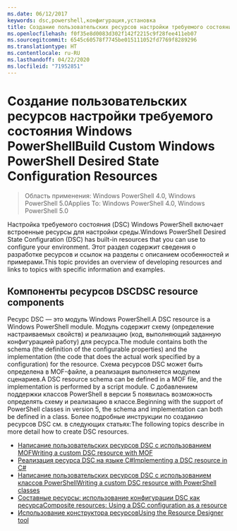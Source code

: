 ```yaml
---
ms.date: 06/12/2017
keywords: dsc,powershell,конфигурация,установка
title: Создание пользовательских ресурсов настройки требуемого состояния Windows PowerShell
ms.openlocfilehash: f0f35e8d0083d302f142f2215c9f28fee411eb07
ms.sourcegitcommit: 6545c60578f7745be015111052fd7769f8289296
ms.translationtype: HT
ms.contentlocale: ru-RU
ms.lasthandoff: 04/22/2020
ms.locfileid: "71952851"
---
```

# <a name="build-custom-windows-powershell-desired-state-configuration-resources"></a><span data-ttu-id="b7642-103">Создание пользовательских ресурсов настройки требуемого состояния Windows PowerShell</span><span class="sxs-lookup"><span data-stu-id="b7642-103">Build Custom Windows PowerShell Desired State Configuration Resources</span></span>

> <span data-ttu-id="b7642-104">Область применения: Windows PowerShell 4.0, Windows PowerShell 5.0</span><span class="sxs-lookup"><span data-stu-id="b7642-104">Applies To: Windows PowerShell 4.0, Windows PowerShell 5.0</span></span>

<span data-ttu-id="b7642-105">Настройка требуемого состояния (DSC) Windows PowerShell включает встроенные ресурсы для настройки среды.</span><span class="sxs-lookup"><span data-stu-id="b7642-105">Windows PowerShell Desired State Configuration (DSC) has built-in resources that you can use to configure your environment.</span></span> <span data-ttu-id="b7642-106">Этот раздел содержит сведения о разработке ресурсов и ссылок на разделы с описанием особенностей и примерами.</span><span class="sxs-lookup"><span data-stu-id="b7642-106">This topic provides an overview of developing resources and links to topics with specific information and examples.</span></span>

## <a name="dsc-resource-components"></a><span data-ttu-id="b7642-107">Компоненты ресурсов DSC</span><span class="sxs-lookup"><span data-stu-id="b7642-107">DSC resource components</span></span>

<span data-ttu-id="b7642-108">Ресурс DSC — это модуль Windows PowerShell.</span><span class="sxs-lookup"><span data-stu-id="b7642-108">A DSC resource is a Windows PowerShell module.</span></span> <span data-ttu-id="b7642-109">Модуль содержит схему (определение настраиваемых свойств) и реализацию (код, выполняющий заданную конфигурацией работу) для ресурса.</span><span class="sxs-lookup"><span data-stu-id="b7642-109">The module contains both the schema (the definition of the configurable properties) and the implementation (the code that does the actual work specified by a configuration) for the resource.</span></span> <span data-ttu-id="b7642-110">Схема ресурсов DSC может быть определена в MOF-файле, а реализация выполняется модулем сценариев.</span><span class="sxs-lookup"><span data-stu-id="b7642-110">A DSC resource schema can be defined in a MOF file, and the implementation is performed by a script module.</span></span> <span data-ttu-id="b7642-111">С добавлением поддержки классов PowerShell в версии 5 появилась возможность определять схему и реализацию в классе.</span><span class="sxs-lookup"><span data-stu-id="b7642-111">Beginning with the support of PowerShell classes in version 5, the schema and implementation can both be defined in a class.</span></span> <span data-ttu-id="b7642-112">Более подробные инструкции по созданию ресурсов DSC см. в следующих статьях:</span><span class="sxs-lookup"><span data-stu-id="b7642-112">The following topics describe in more detail how to create DSC resources.</span></span>

* [<span data-ttu-id="b7642-113">Написание пользовательских ресурсов DSC с использованием MOF</span><span class="sxs-lookup"><span data-stu-id="b7642-113">Writing a custom DSC resource with MOF</span></span>](authoringResourceMOF.md)
* [<span data-ttu-id="b7642-114">Реализация ресурса DSC на языке C#</span><span class="sxs-lookup"><span data-stu-id="b7642-114">Implementing a DSC resource in C#</span></span>](authoringResourceMofCS.md)
* [<span data-ttu-id="b7642-115">Написание пользовательских ресурсов DSC с использованием классов PowerShell</span><span class="sxs-lookup"><span data-stu-id="b7642-115">Writing a custom DSC resource with PowerShell classes</span></span>](authoringResourceClass.md)
* [<span data-ttu-id="b7642-116">Составные ресурсы: использование конфигурации DSC как ресурса</span><span class="sxs-lookup"><span data-stu-id="b7642-116">Composite resources: Using a DSC configuration as a resource</span></span>](authoringResourceComposite.md)
* [<span data-ttu-id="b7642-117">Использование конструктора ресурсов</span><span class="sxs-lookup"><span data-stu-id="b7642-117">Using the Resource Designer tool</span></span>](authoringResourceMofDesigner.md)
